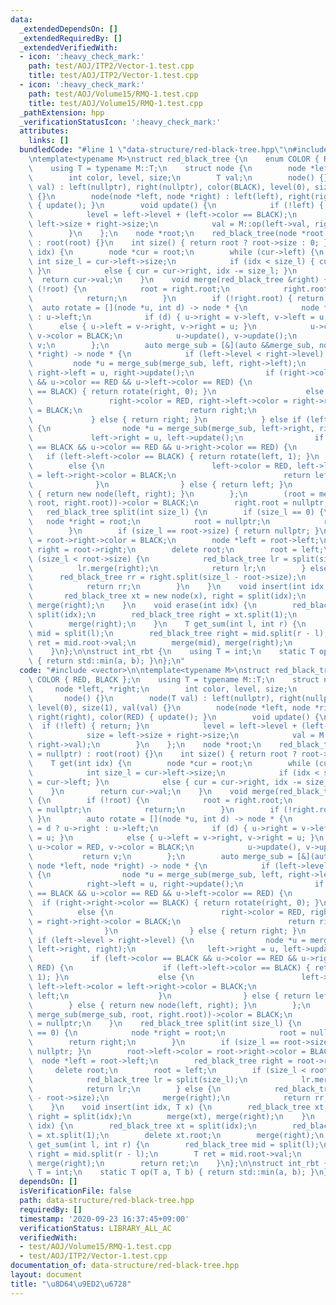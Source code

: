 ```yaml
---
data:
  _extendedDependsOn: []
  _extendedRequiredBy: []
  _extendedVerifiedWith:
  - icon: ':heavy_check_mark:'
    path: test/AOJ/ITP2/Vector-1.test.cpp
    title: test/AOJ/ITP2/Vector-1.test.cpp
  - icon: ':heavy_check_mark:'
    path: test/AOJ/Volume15/RMQ-1.test.cpp
    title: test/AOJ/Volume15/RMQ-1.test.cpp
  _pathExtension: hpp
  _verificationStatusIcon: ':heavy_check_mark:'
  attributes:
    links: []
  bundledCode: "#line 1 \"data-structure/red-black-tree.hpp\"\n#include <vector>\n\
    \ntemplate<typename M>\nstruct red_black_tree {\n    enum COLOR { RED, BLACK };\n\
    \    using T = typename M::T;\n    struct node {\n        node *left, *right;\n\
    \        int color, level, size;\n        T val;\n        node() {}\n        node(T\
    \ val) : left(nullptr), right(nullptr), color(BLACK), level(0), size(1), val(val)\
    \ {}\n        node(node *left, node *right) : left(left), right(right), color(RED)\
    \ { update(); }\n        void update() {\n            if (!left) { return; }\n\
    \            level = left->level + (left->color == BLACK);\n            size =\
    \ left->size + right->size;\n            val = M::op(left->val, right->val);\n\
    \        }\n    };\n    node *root;\n    red_black_tree(node *root = nullptr)\
    \ : root(root) {}\n    int size() { return root ? root->size : 0; }\n    T get(int\
    \ idx) {\n        node *cur = root;\n        while (cur->left) {\n           \
    \ int size_l = cur->left->size;\n            if (idx < size_l) { cur = cur->left;\
    \ }\n            else { cur = cur->right, idx -= size_l; }\n        }\n      \
    \  return cur->val;\n    }\n    void merge(red_black_tree &right) {\n        if\
    \ (!root) {\n            root = right.root;\n            right.root = nullptr;\n\
    \            return;\n        }\n        if (!right.root) { return; }\n      \
    \  auto rotate = [](node *u, int d) -> node * {\n            node *v = d ? u->right\
    \ : u->left;\n            if (d) { u->right = v->left, v->left = u; }\n      \
    \      else { u->left = v->right, v->right = u; }\n            u->color = RED,\
    \ v->color = BLACK;\n            u->update(), v->update();\n            return\
    \ v;\n        };\n        auto merge_sub = [&](auto &&merge_sub, node *left, node\
    \ *right) -> node * {\n            if (left->level < right->level) {\n       \
    \         node *u = merge_sub(merge_sub, left, right->left);\n               \
    \ right->left = u, right->update();\n                if (right->color == BLACK\
    \ && u->color == RED && u->left->color == RED) {\n                    if (right->right->color\
    \ == BLACK) { return rotate(right, 0); }\n                    else {\n       \
    \                 right->color = RED, right->left->color = right->right->color\
    \ = BLACK;\n                        return right;\n                    }\n   \
    \             } else { return right; }\n            } else if (left->level > right->level)\
    \ {\n                node *u = merge_sub(merge_sub, left->right, right);\n   \
    \             left->right = u, left->update();\n                if (left->color\
    \ == BLACK && u->color == RED && u->right->color == RED) {\n                 \
    \   if (left->left->color == BLACK) { return rotate(left, 1); }\n            \
    \        else {\n                        left->color = RED, left->left->color\
    \ = left->right->color = BLACK;\n                        return left;\n      \
    \              }\n                } else { return left; }\n            } else\
    \ { return new node(left, right); }\n        };\n        (root = merge_sub(merge_sub,\
    \ root, right.root))->color = BLACK;\n        right.root = nullptr;\n    }\n \
    \   red_black_tree split(int size_l) {\n        if (size_l == 0) {\n         \
    \   node *right = root;\n            root = nullptr;\n            return right;\n\
    \        }\n        if (size_l == root->size) { return nullptr; }\n        root->left->color\
    \ = root->right->color = BLACK;\n        node *left = root->left;\n        red_black_tree\
    \ right = root->right;\n        delete root;\n        root = left;\n        if\
    \ (size_l < root->size) {\n            red_black_tree lr = split(size_l);\n  \
    \          lr.merge(right);\n            return lr;\n        } else {\n      \
    \      red_black_tree rr = right.split(size_l - root->size);\n            merge(right);\n\
    \            return rr;\n        }\n    }\n    void insert(int idx, T x) {\n \
    \       red_black_tree xt = new node(x), right = split(idx);\n        merge(xt),\
    \ merge(right);\n    }\n    void erase(int idx) {\n        red_black_tree xt =\
    \ split(idx);\n        red_black_tree right = xt.split(1);\n        delete xt.root;\n\
    \        merge(right);\n    }\n    T get_sum(int l, int r) {\n        red_black_tree\
    \ mid = split(l);\n        red_black_tree right = mid.split(r - l);\n        T\
    \ ret = mid.root->val;\n        merge(mid), merge(right);\n        return ret;\n\
    \    }\n};\n\nstruct int_rbt {\n    using T = int;\n    static T op(T a, T b)\
    \ { return std::min(a, b); }\n};\n"
  code: "#include <vector>\n\ntemplate<typename M>\nstruct red_black_tree {\n    enum\
    \ COLOR { RED, BLACK };\n    using T = typename M::T;\n    struct node {\n   \
    \     node *left, *right;\n        int color, level, size;\n        T val;\n \
    \       node() {}\n        node(T val) : left(nullptr), right(nullptr), color(BLACK),\
    \ level(0), size(1), val(val) {}\n        node(node *left, node *right) : left(left),\
    \ right(right), color(RED) { update(); }\n        void update() {\n          \
    \  if (!left) { return; }\n            level = left->level + (left->color == BLACK);\n\
    \            size = left->size + right->size;\n            val = M::op(left->val,\
    \ right->val);\n        }\n    };\n    node *root;\n    red_black_tree(node *root\
    \ = nullptr) : root(root) {}\n    int size() { return root ? root->size : 0; }\n\
    \    T get(int idx) {\n        node *cur = root;\n        while (cur->left) {\n\
    \            int size_l = cur->left->size;\n            if (idx < size_l) { cur\
    \ = cur->left; }\n            else { cur = cur->right, idx -= size_l; }\n    \
    \    }\n        return cur->val;\n    }\n    void merge(red_black_tree &right)\
    \ {\n        if (!root) {\n            root = right.root;\n            right.root\
    \ = nullptr;\n            return;\n        }\n        if (!right.root) { return;\
    \ }\n        auto rotate = [](node *u, int d) -> node * {\n            node *v\
    \ = d ? u->right : u->left;\n            if (d) { u->right = v->left, v->left\
    \ = u; }\n            else { u->left = v->right, v->right = u; }\n           \
    \ u->color = RED, v->color = BLACK;\n            u->update(), v->update();\n \
    \           return v;\n        };\n        auto merge_sub = [&](auto &&merge_sub,\
    \ node *left, node *right) -> node * {\n            if (left->level < right->level)\
    \ {\n                node *u = merge_sub(merge_sub, left, right->left);\n    \
    \            right->left = u, right->update();\n                if (right->color\
    \ == BLACK && u->color == RED && u->left->color == RED) {\n                  \
    \  if (right->right->color == BLACK) { return rotate(right, 0); }\n          \
    \          else {\n                        right->color = RED, right->left->color\
    \ = right->right->color = BLACK;\n                        return right;\n    \
    \                }\n                } else { return right; }\n            } else\
    \ if (left->level > right->level) {\n                node *u = merge_sub(merge_sub,\
    \ left->right, right);\n                left->right = u, left->update();\n   \
    \             if (left->color == BLACK && u->color == RED && u->right->color ==\
    \ RED) {\n                    if (left->left->color == BLACK) { return rotate(left,\
    \ 1); }\n                    else {\n                        left->color = RED,\
    \ left->left->color = left->right->color = BLACK;\n                        return\
    \ left;\n                    }\n                } else { return left; }\n    \
    \        } else { return new node(left, right); }\n        };\n        (root =\
    \ merge_sub(merge_sub, root, right.root))->color = BLACK;\n        right.root\
    \ = nullptr;\n    }\n    red_black_tree split(int size_l) {\n        if (size_l\
    \ == 0) {\n            node *right = root;\n            root = nullptr;\n    \
    \        return right;\n        }\n        if (size_l == root->size) { return\
    \ nullptr; }\n        root->left->color = root->right->color = BLACK;\n      \
    \  node *left = root->left;\n        red_black_tree right = root->right;\n   \
    \     delete root;\n        root = left;\n        if (size_l < root->size) {\n\
    \            red_black_tree lr = split(size_l);\n            lr.merge(right);\n\
    \            return lr;\n        } else {\n            red_black_tree rr = right.split(size_l\
    \ - root->size);\n            merge(right);\n            return rr;\n        }\n\
    \    }\n    void insert(int idx, T x) {\n        red_black_tree xt = new node(x),\
    \ right = split(idx);\n        merge(xt), merge(right);\n    }\n    void erase(int\
    \ idx) {\n        red_black_tree xt = split(idx);\n        red_black_tree right\
    \ = xt.split(1);\n        delete xt.root;\n        merge(right);\n    }\n    T\
    \ get_sum(int l, int r) {\n        red_black_tree mid = split(l);\n        red_black_tree\
    \ right = mid.split(r - l);\n        T ret = mid.root->val;\n        merge(mid),\
    \ merge(right);\n        return ret;\n    }\n};\n\nstruct int_rbt {\n    using\
    \ T = int;\n    static T op(T a, T b) { return std::min(a, b); }\n};"
  dependsOn: []
  isVerificationFile: false
  path: data-structure/red-black-tree.hpp
  requiredBy: []
  timestamp: '2020-09-23 16:37:45+09:00'
  verificationStatus: LIBRARY_ALL_AC
  verifiedWith:
  - test/AOJ/Volume15/RMQ-1.test.cpp
  - test/AOJ/ITP2/Vector-1.test.cpp
documentation_of: data-structure/red-black-tree.hpp
layout: document
title: "\u8D64\u9ED2\u6728"
---
```


